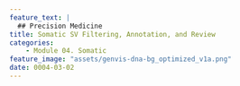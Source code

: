 ```yaml
---
feature_text: |
  ## Precision Medicine
title: Somatic SV Filtering, Annotation, and Review
categories:
    - Module 04. Somatic
feature_image: "assets/genvis-dna-bg_optimized_v1a.png"
date: 0004-03-02
---
```


